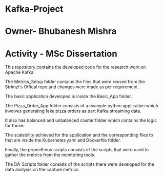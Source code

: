 # Kafka-Project

# Owner- Bhubanesh Mishra

# Activity - MSc Dissertation

This repository contains the developed code for the research work on Apache Kafka.

The Metrics_Setup folder contains the files that were reused from the Strimzi's Offical repo and changes were made as per requirement.

The basic application developed is inside the Basic_App folder.

The Pizza_Order_App folder consists of a example python application which involves generating fake pizza orders as part Kafka streaming data.

It also has balanced and unbalanced cluster folder which contains the logic for those.

The scalability achieved for the application and the corresponding files to that are inside the Kubernetes yaml and Dockerfile folder.

Finally, the prometheus scripts consists of the scripts that were used to gather the metrics from the monitoring tools.

The DA_Scripts folder consists of the scripts there were developed for the data analysis on the capture metrics.
